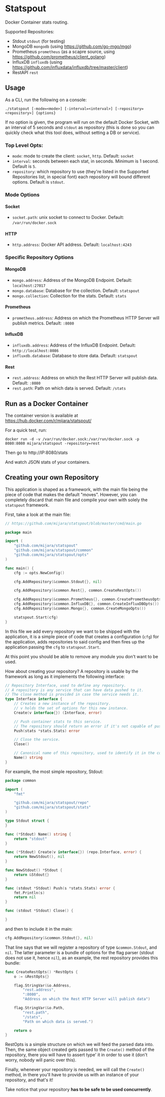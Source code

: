 Statspout
=========

Docker Container stats routing. 

Supported Repositories:

- Stdout `stdout` (for testing)
- MongoDB `mongodb` (using https://github.com/go-mgo/mgo)
- Prometheus `prometheus` (as a scapre source, using https://github.com/prometheus/client_golang)
- InfluxDB `influxdb` (using https://github.com/influxdata/influxdb/tree/master/client)
- RestAPI `rest`


## Usage

As a CLI, run the following on a console:

```
./statspout [-mode=<mode>] [-interval=<interval>] [-repository=<repository>] {options}
```

If no option is given, the program will run on the default Docker Socket, with an interval of 5 seconds and `stdout` as
repository (this is done so you can quickly check what this tool does, without setting a DB or service).


### Top Level Opts:
- `mode`: mode to create the client: `socket`, `http`. Default: `socket`
- `interval`: seconds between each stat, in seconds. Minimum is 1 second. Default is `5`.
- `repository`: which repository to use (they're listed in the Supported Repositories list, in special font)
                each repository will bound different options. Default is `stdout`.


### Mode Options

#### Socket

- `socket.path`: unix socket to connect to Docker. Default: `/var/run/docker.sock`

#### HTTP

- `http.address`: Docker API address. Default: `localhost:4243`


### Specific Repository Options


#### MongoDB
- `mongo.address`: Address of the MongoDB Endpoint. Default: `localhost:27017`
- `mongo.database`: Database for the collection. Default: `statspout`
- `mongo.collection`: Collection for the stats. Default: `stats`


#### Prometheus
- `prometheus.address`: Address on which the Prometheus HTTP Server will publish metrics. Default: `:8080`


#### InfluxDB
- `influxdb.address`: Address of the InfluxDB Endpoint. Default: `http://localhost:8086`
- `influxdb.database`: Database to store data. Default: `statspout`


#### Rest
- `rest.address`: Address on which the Rest HTTP Server will publish data. Default: `:8080`
- `rest.path`: Path on which data is served. Default: `/stats`

## Run as a Docker Container

The container version is available at https://hub.docker.com/r/mijara/statspout/

For a quick test, run:

```
docker run -d -v /var/run/docker.sock:/var/run/docker.sock -p 8080:8080 mijara/statspout -repository=rest
```

Then go to http://IP:8080/stats

And watch JSON stats of your containers.

## Creating your own Repository

This application is shaped as a framework, with the main file being the piece of code that makes the default "moves". 
However, you can completely discard that main file and compile your own with solely the `statspout` framework.

First, take a look at the main file:

```go
// https://github.com/mijara/statspout/blob/master/cmd/main.go

package main

import (
	"github.com/mijara/statspout"
	"github.com/mijara/statspout/common"
	"github.com/mijara/statspout/opts"
)

func main() {
	cfg := opts.NewConfig()

	cfg.AddRepository(&common.Stdout{}, nil)

	cfg.AddRepository(&common.Rest{}, common.CreateRestOpts())

	cfg.AddRepository(&common.Prometheus{}, common.CreatePrometheusOpts())
	cfg.AddRepository(&common.InfluxDB{}, common.CreateInfluxDBOpts())
	cfg.AddRepository(&common.Mongo{}, common.CreateMongoOpts())

	statspout.Start(cfg)
}
```   

In this file we add every repository we want to be shipped with the application, it is a simple piece of code that
creates a configuration (`cfg`) for the application, adds repositories to said config and then fires up the application 
passing the `cfg` to `statspout.Start`.

At this point you should be able to remove any module you don't want to be used.

How about creating your repository? A repository is usable by the framework as long as it implements the following
interface:

```go
// Repository Interface, used to define any repository.
// A repository is any service that can have data pushed to it.
// The close method is provided in case the service needs it.
type Interface interface {
	// Creates a new instance of the repository.
	// v holds the set of options for this new instance.
	Create(v interface{}) (Interface, error)

	// Push container stats to this service.
	// The repository should return an error if it's not capable of pushing the stats.
	Push(stats *stats.Stats) error

	// Close the service.
	Close()

	// Canonical name of this repository, used to identify it in the command line flags.
	Name() string
}

```

For example, the most simple repository, Stdout:

```go
package common

import (
	"fmt"

	"github.com/mijara/statspout/repo"
	"github.com/mijara/statspout/stats"
)

type Stdout struct {
}

func (*Stdout) Name() string {
	return "stdout"
}

func (*Stdout) Create(v interface{}) (repo.Interface, error) {
	return NewStdout(), nil
}

func NewStdout() *Stdout {
	return &Stdout{}
}

func (stdout *Stdout) Push(s *stats.Stats) error {
	fmt.Println(s)
	return nil
}

func (stdout *Stdout) Close() {

}
```

and then to include it in the main:

```go
cfg.AddRepository(&common.Stdout{}, nil)
```

That line says that we will register a repository of type `&common.Stdout`, and `nil`. The latter parameter is a bundle
of options for the flag parser (stdout does not use it, hence `nil`), as an example, the rest repository provides this
bundle:

```go
func CreateRestOpts() *RestOpts {
	o := &RestOpts{}

	flag.StringVar(&o.Address,
		"rest.address",
		":8080",
		"Address on which the Rest HTTP Server will publish data")

	flag.StringVar(&o.Path,
		"rest.path",
		"/stats",
		"Path on which data is served.")

	return o
}
```

RestOpts is a simple structure on which we will feed the parsed data into. Then, the same object created gets passed
to the `Create()` method of the repository, there you will have to assert type' it in order to use it (don't worry, 
nobody will panic over this).

Finally, whenever your repository is needed, we will call the `Create()` method, in there you'll have to provide us
with an instance of your repository, and that's it!

Take notice that your repository **has to be safe to be used concurrently**.
